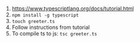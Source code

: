 1. https://www.typescriptlang.org/docs/tutorial.html
2. `npm install -g typescript`
3. `touch greeter.ts`
4. Follow instructions from tutorial
5. To compile ts to js: `tsc greeter.ts`
